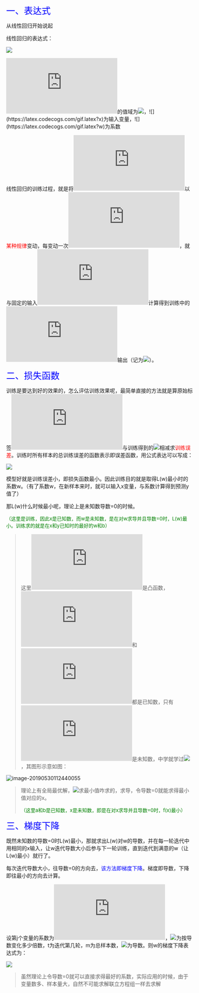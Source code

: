 <font size=5 color='blue'>一、表达式</font>

从线性回归开始说起

线性回归的表达式：

![](https://latex.codecogs.com/gif.latex?f(x)=w_0+w_1x_1+w_2x_2+\cdots+w_nx_n)

![](https://latex.codecogs.com/gif.latex?f(x))的值域为![](https://latex.codecogs.com/gif.latex?(-\infty,+\infty))，![](https://latex.codecogs.com/gif.latex?x)为输入变量，![](https://latex.codecogs.com/gif.latex?w)为系数

线性回归的训练过程，就是将![](https://latex.codecogs.com/gif.latex?w)以<font color='red'>某种规律</font>变动，每变动一次![](https://latex.codecogs.com/gif.latex?w)，就与固定的输入![](https://latex.codecogs.com/gif.latex?x)计算得到训练中的![](https://latex.codecogs.com/gif.latex?f(x))输出（记为![](https://latex.codecogs.com/gif.latex?y^{(i)})）。

<font size=5 color='blue'>二、损失函数</font>

训练是要达到好的效果的，怎么评估训练效果呢，最简单直接的方法就是算原始标签![](https://latex.codecogs.com/gif.latex?y)与训练得到的![](https://latex.codecogs.com/gif.latex?y^{(i)})相减求<font color='red'>训练误差</font>。训练时所有样本的总训练误差的函数表示即误差函数，用公式表达可以写成：

<img src="https://latex.codecogs.com/gif.latex?L(w)=\sum_{i=1}^m(y^{(i)}-y)^2">

模型好就是训练误差小，即损失函数最小。因此训练目的就是取得L(w)最小时的系数w。（有了系数w，在新样本来时，就可以输入x变量，与系数计算得到预测y值了）

那L(w)什么时候最小呢，理论上是未知数导数=0的时候。

<font color='green' size='2'>（这里是训练，因此x是已知数，而w是未知数，是在对w求导并且导数=0时，L(w)最小。训练求的就是在x和y已知时的最好的w和b）</font>

> 这里![](https://latex.codecogs.com/gif.latex?L(w))是凸函数，![](https://latex.codecogs.com/gif.latex?y)和![](https://latex.codecogs.com/gif.latex?x)都是已知数，只有![](https://latex.codecogs.com/gif.latex?w)是未知数，中学就学过![](https://latex.codecogs.com/gif.latex?f(x)=(ax-b)^2)，其图形示意如图：

![image-20190530112440055](http://ww1.sinaimg.cn/large/006tNc79gy1g3jgyjutjvj303u04bweh.jpg)

> 理论上有全局最优解，![](https://latex.codecogs.com/gif.latex?f(x)=(ax-b)^2)求最小值咋求的，求导，令导数=0就能求得最小值对应的x。
>
> <font color='green' size='2'>（这里a和b是已知数，x是未知数，即是在对x求导并且导数=0时，f(x)最小）</font>

<font size=5 color='blue'>三、梯度下降</font>

既然未知数的导数=0时L(w)最小，那就求出L(w)对w的导数，并在每一轮迭代中用相同的x输入，让w迭代导数大小后参与下一轮训练，直到迭代到满意的w（让L(w)最小）就行了。

每次迭代导数大小，往导数=0的方向去，<font color='blue'>该方法即梯度下降</font>。梯度即导数，下降即往最小的方向去计算。

设第j个变量的系数为![](https://latex.codecogs.com/gif.latex?w_j)，![](https://latex.codecogs.com/gif.latex?\lambda)为按导数变化多少倍数，t为迭代第几轮，m为总样本数，![](https://latex.codecogs.com/gif.latex?\sigma)为导数。则w的梯度下降表达式为：

![](https://latex.codecogs.com/gif.latex?w_j^{(t+1)}=w_j^{(t)}-\lambda\sum_{i=1}^m\sigma(w))

> 虽然理论上令导数=0就可以直接求得最好的系数，实际应用的时候，由于变量数多、样本量大，自然不可能求解联立方程组一样去求解

